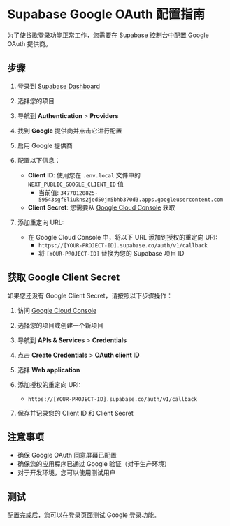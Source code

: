 # Supabase Google OAuth 配置指南

为了使谷歌登录功能正常工作，您需要在 Supabase 控制台中配置 Google OAuth 提供商。

## 步骤

1. 登录到 [Supabase Dashboard](https://app.supabase.com/)

2. 选择您的项目

3. 导航到 **Authentication** > **Providers**

4. 找到 **Google** 提供商并点击它进行配置

5. 启用 Google 提供商

6. 配置以下信息：
   - **Client ID**: 使用您在 `.env.local` 文件中的 `NEXT_PUBLIC_GOOGLE_CLIENT_ID` 值
     - 当前值: `34770120825-59543sgf8liukns2jed50jm5bhb370d3.apps.googleusercontent.com`
   - **Client Secret**: 您需要从 [Google Cloud Console](https://console.cloud.google.com/) 获取

7. 添加重定向 URL:
   - 在 Google Cloud Console 中，将以下 URL 添加到授权的重定向 URI:
     - `https://[YOUR-PROJECT-ID].supabase.co/auth/v1/callback`
     - 将 `[YOUR-PROJECT-ID]` 替换为您的 Supabase 项目 ID

## 获取 Google Client Secret

如果您还没有 Google Client Secret，请按照以下步骤操作：

1. 访问 [Google Cloud Console](https://console.cloud.google.com/)

2. 选择您的项目或创建一个新项目

3. 导航到 **APIs & Services** > **Credentials**

4. 点击 **Create Credentials** > **OAuth client ID**

5. 选择 **Web application**

6. 添加授权的重定向 URI:
   - `https://[YOUR-PROJECT-ID].supabase.co/auth/v1/callback`

7. 保存并记录您的 Client ID 和 Client Secret

## 注意事项

- 确保 Google OAuth 同意屏幕已配置
- 确保您的应用程序已通过 Google 验证（对于生产环境）
- 对于开发环境，您可以使用测试用户

## 测试

配置完成后，您可以在登录页面测试 Google 登录功能。